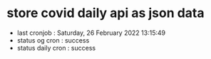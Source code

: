 # store covid daily api as json data

- last cronjob : Saturday, 26 February 2022 13:15:49
- status og cron : success
- status daily cron : success
      
      